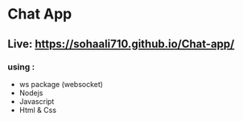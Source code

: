 # Chat App

## Live:  https://sohaali710.github.io/Chat-app/

### using :
- ws package (websocket)
- Nodejs
- Javascript
- Html & Css
